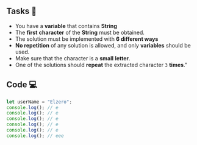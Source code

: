 ## Tasks 🎯

- You have a **variable** that contains **String**
- The **first** **character** of the **String** must be obtained.
- The solution must be implemented with **6 different ways**
- **No repetition** of any solution is allowed, and only **variables** should be used.
- Make sure that the character is a **small** **letter**.
- One of the solutions should **repeat** the extracted character `3` **times**."

## Code 💻

```js
let userName = "Elzero";
console.log(); // e
console.log(); // e
console.log(); // e
console.log(); // e
console.log(); // e
console.log(); // eee
```
